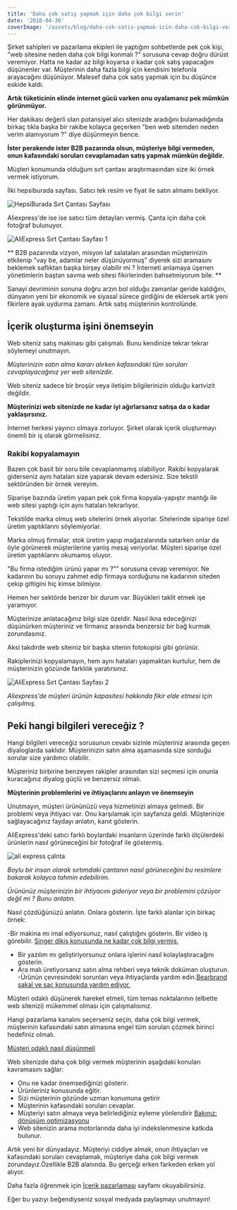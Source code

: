 ```yaml
---
title: 'Daha çok satış yapmak için daha çok bilgi verin'
date: '2018-04-30'
coverImage: '/assets/blog/daha-cok-satis-yapmak-icin-daha-cok-bilgi-verin.jpg'
---
```


Şirket sahipleri ve pazarlama ekipleri ile yaptığım sohbetlerde pek çok kişi, "web sitesine neden daha çok bilgi konmalı ?" sorusuna cevap doğru dürüst veremiyor. Hatta ne kadar az bilgi koyarsa o kadar çok satış yapacağını düşünenler var. Müşterinin daha fazla bilgi için kendisini telefonla arayacağını düşünüyor. Malesef daha çok satış yapmak için bu düşünce eskide kaldı.

**Artık tüketicinin elinde internet gücü varken onu oyalamanız pek mümkün görünmüyor.**

Her dakikası değerli olan potansiyel alıcı sitenizde aradığını bulamadığında birkaç tıkla başka bir rakibe kolayca geçerken "ben web sitemden neden verim alamıyorum ?" diye düşünmeyin bence.

**İster perakende ister B2B pazarında olsun, müşteriye bilgi vermeden, onun kafasındaki soruları cevaplamadan satış yapmak mümkün değildir.**

Müşteri konumunda olduğum sırt çantası araştırmasından size iki örnek vermek istiyorum.

İlki hepsiburada sayfası. Satıcı tek resim ve fiyat ile satın almamı bekliyor.

![HepsiBurada Sırt Çantası Sayfası](/assets/blog/hb-canta.jpg)

Aliexpress'de ise ise satıcı tüm detayları vermiş. Çanta için daha çok fotoğraf bulunuyor.

![AliExpress Sırt Çantası Sayfası 1](/assets/blog/ae-canta-1.jpg)

**
B2B pazarında vizyon, misyon laf salataları arasından müşterinizin etkilenip
"vay be, adamlar neler düşünüyormuş" diyerek sizi aramasını beklemek
saflıktan başka birşey olabilir mi ? İnterneti anlamaya üşenen yönetimlerin
baştan savma web sitesi fikirlerinden bahsetmiyorum bile.
**

Sanayi devriminin sonuna doğru arzın bol olduğu zamanlar geride kaldığını,
dünyanın yeni bir ekonomik ve siyasal sürece girdiğini de eklersek artık yeni fikirlere ayak uydurma zamanı. Artık satış müşterinin kontrolünde.

## İçerik oluşturma işini önemseyin

Web siteniz satış makinası gibi çalışmalı.
Bunu kendinize tekrar tekrar söylemeyi unutmayın.

_Müşterinizin satın alma kararı alırken kafasındaki tüm soruları cevaplayacağınız yer web sitenizdir._

Web siteniz sadece bir broşür veya iletişim bilgilerinizin olduğu kartvizit değildir.

**Müşterinizi web sitenizde ne kadar iyi ağırlarsanız satışa da o kadar yaklaşırsınız.**

İnternet herkesi yayıncı olmaya zorluyor. Şirket olarak içerik oluşturmayı önemli bir iş olarak görmelisiniz.

### Rakibi kopyalamayın

Bazen çok basit bir soru bile cevaplanmamış olabiliyor. Rakibi kopyalarak giderseniz aynı hataları size yaparak devam edersiniz. Size tekstil sektöründen bir örnek vereyim.

Siparişe bazında üretim yapan pek çok firma kopyala-yapıştır mantığı ile web sitesi yaptığı için aynı hataları tekrarlıyor.

Tekstilde marka olmuş web sitelerini örnek alıyorlar. Sitelerinde siparişe özel üretim yaptıklarını söylemiyorlar.

Marka olmuş firmalar, stok üretim yapıp mağazalarında satarken onlar da öyle görünerek müşterilerine yanlış mesaj veriyorlar. Müşteri siparişe özel üretim yaptıklarını okumamış oluyor.

"Bu firma istediğim ürünü yapar mı ?"" sorusuna cevap veremiyor. Ne kadarının bu soruyu zahmet edip firmaya sorduğunu ne kadarının siteden çekip gittigini hiç kimse bilmiyor.

Hemen her sektörde benzer bir durum var. Büyükleri taklit etmek işe yaramıyor.

Müşterinize anlatacağınız bilgi size özeldir. Nasıl ikna edeceğinizi düşünürken müşteriniz ve firmanız arasında benzersiz bir bağ kurmak zorundasınız.

Aksi takdirde web siteiniz bir başka sitenin fotokopisi gibi görünür.

Rakiplerinizi kopyalamayın, hem aynı hataları yapmaktan kurtulur, hem de müşterinizin gözünde farklılık yaratırsınız.

![AliExpress Sırt Çantası Sayfası 2](/assets/blog/ae-canta-2.jpg)

_Aliexpress'de müşteri ürünün kapasitesi hakkında fikir elde etmesi için çalışılmış._

## Peki hangi bilgileri vereceğiz ?

Hangi bilgileri vereceğiz sorusunun cevabı sizinle müşteriniz arasında geçen diyaloglarda saklıdır. Müşterinizin satın alma aşamasında size sorduğu sorular size yardımcı olabilir.

Müşteriniz birbirine benzeyen rakipler arasından sizi seçmesi için onunla kuracağınız diyalog güçlü ve benzersiz olmalı.

**Müşterinin problemlerini ve ihtiyaçlarını anlayın ve önemseyin**

Unutmayın, müşteri ürününüzü veya hizmetinizi almaya gelmedi. Bir problemi veya
ihtiyacı var. Onu karşılamak için sayfanıza geldi. Müşterinize sağlayacağınız faydayı anlatın, kanıt gösterin.

AliExpress'deki satıcı farklı boylardaki insanların üzerinde farklı ölçülerdeki ürünlerin nasıl görüneceğini bir fotoğraf ile göstermiş.

![ali express çalnta](/assets/blog/ae-canta-3.jpg)

_Boylu bir insan olarak sırtımdaki çantanın nasıl görüneceğini bu resimlere bakarak kolayca tahmin edebilirim._

_Ürününüz müşterinizin bir ihtiyacını gideriyor veya bir problemini çözüyor değil mi ? Bunu anlatın._

Nasıl çözdüğünüzü anlatın. Onlara gösterin. İşte farklı alanlar için birkaç örnek:

-Bir makina mı imal ediyorsunuz, nasıl çalıştığını gösterin. Bir video iş
görebilir. [Singer dikiş konusunda ne kadar çok bilgi vermiş.](https://www.youtube.com/user/SingerTurkiye)

- Bir yazılım mı geliştiriyorsunuz onlara işlerini nasıl kolaylaştıracağını
  gösterin.
- Ara malı üretiyorsanız satın alma rehberi veya teknik doküman oluşturun.
  -Ürünün çevresindeki sorunları veya ihtiyaçlarda yardım edin.[Bearbrand sakal ve saç konusunda yardım ediyor.](https://www.youtube.com/user/TheBeardbrand)

Müşteri odaklı düşünerek hareket etmeli, tüm temas noktalarının (elbette web sitenizi) mükemmel olması için çalışmalısınız.

Hangi pazarlama kanalını seçerseniz seçin, daha çok bilgi vermek, müşterinin kafasındaki satın almasına engel tüm soruları çözmek birinci hedefiniz olmalı.

[Müşteri odaklı nasıl düşünmeli](https://pazarlama.info.tr/musteri-odakli-dusunun/)

Web sitenizde daha çok bilgi vermek müşterinin aşağıdaki konuları kavramasını sağlar:

- Onu ne kadar önemsediğinizi gösterir.
- Ürünleriniz konusunda eğitir.
- Sizi müşterinin gözünde uzman konumuna getirir
- Müşterinin kafasındaki soruları cevaplar.
- Müşteriyi satın almaya veya belirlediğiniz eyleme yönlendirir [Bakınız:
  dönüşüm optimizasyonu](https://pazarlama.info.tr/donusum-optimizasyonu/)
- Web sitenizin arama motorlarında daha iyi indekslenmesine katkıda bulunur.

Artık yeni bir dünyadayız. Müşteriyi ciddiye almak, onun ihtiyaçları ve kafasındaki soruları cevaplamak, müşteriye daha çok bilgi vermek zorundayız.Özellikle B2B alanında. Bu gerçeği erken farkeden erken yol alıyor.

Daha fazla öğrenmek için [İçerik pazarlaması](https://pazarlama.info.tr/icerik-pazarlamasi/) sayfamı okuyabilirsiniz.

Eğer bu yazıyı beğendiyseniz sosyal medyada paylaşmayı unutmayın!
